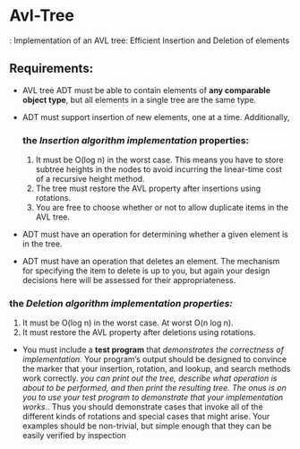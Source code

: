 # Avl-Tree
: Implementation of an AVL tree: Efficient Insertion and Deletion of elements

## Requirements:
- AVL tree ADT must be able to contain elements of **any comparable object type**, but all
  elements in a single tree are the same type.
- ADT must support insertion of new elements, one at a time. Additionally, 
  ### the *Insertion algorithm implementation* properties:
  1. It must be O(log n) in the worst case. This means you have to store subtree heights in the
  nodes  to avoid incurring the linear-time cost of a recursive height
  method. 
  2. The tree must restore the AVL property after insertions using rotations.
  3. You are free to choose whether or not to allow duplicate items in the AVL tree.

 - ADT must have an operation for determining whether a given element is in the tree.
 - ADT must have an operation that deletes an element. The mechanism for specifying the
  item to delete is up to you, but again your design decisions here will be assessed for their appropriateness.
  ### the *Deletion algorithm implementation properties:*
  1. It must be O(log n) in the worst case. At worst O(n log n).
  2. It must restore the AVL property after deletions using rotations.
  
  - You must include a **test program**  that *demonstrates the correctness of implementation.* 
  Your program’s output should be designed to convince the marker that your insertion, rotation, and lookup, and search methods work correctly. *you can print out the tree, describe
  what operation is about to be performed, and then print the resulting tree. The onus is on you to use your test program to demonstrate that your implementation works*.. 
        Thus you should demonstrate cases that invoke all of the different kinds of rotations     and special cases that might arise. Your examples should be non-trivial, but simple enough     that they can be easily verified by inspection
